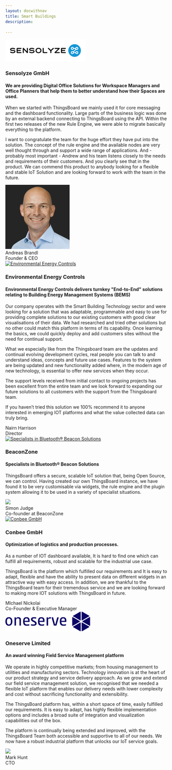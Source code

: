 ```yaml
---
layout: docwithnav
title: Smart Buildings
description: 

---
```


<div class="customer-block">
    <a href="https://www.sensolyze.com/">
        <div class="customer-logo">
            <img width="" src="/images/customers/sensolyze.png" alt="Sensolyze GmbH">
        </div>
    </a>
    <div class="customer-content">
        <h3 id="sensolyze" >
        Sensolyze GmbH
        </h3>
        <h4>
        We are providing Digital Office Solutions for Workspace Managers and Office Planners that help them to better understand how their Spaces are used.
        </h4>
        <p>
        When we started with ThingsBoard we mainly used it for core messaging and the dashboard functionality. 
        Large parts of the business logic was done by an external backend connecting to ThingsBoard using the API. 
        Within the first two releases of the new Rule Engine, we were able to migrate basically everything to the platform. 
        </p>
        <p>
        I want to congratulate the team for the huge effort they have put into the solution.
        The concept of the rule engine and the available nodes are very well thought through and support a wide range of applications. 
        And - probably most important - Andrew and his team listens closely to the needs and requirements of their customers. 
        And you clearly see that in the product. We can commend this product to anybody looking for a flexible and stable IoT Solution and are looking forward to work with the team in the future. 
        </p>
        <div class="person-logo-container">
            <img class="person-logo" src="/images/customers/sensolyze-person.png">
            <div class="person-title">
                Andreas Brandl<br/>
                Founder & CEO
            </div>
        </div>
    </div>
</div>

<div class="customer-block">
    <a href="http://www.e2cbms.com/">
        <div class="customer-logo">
            <img width="" src="/images/customers/e2c.png" alt="Environmental Energy Controls">
        </div>
    </a>
    <div class="customer-content">
        <h3 id="environmental-energy-controls" >
        Environmental Energy Controls
        </h3>
        <h4>
        Environmental Energy Controls delivers turnkey "End-to-End" solutions relating to Building Energy Management Systems (BEMS)
        </h4>
        <p>
        Our company operates with the Smart Building Technology sector and were looking for a solution that was adaptable, programmable and easy to use for providing complete solutions to our existing customers with good clear visualisations of their data. 
        We had researched and tried other solutions but no other could match this platform in terms of its capability.
        Once learning the basics, we could quickly deploy and add customers sites without the need for continual support. 
        </p>
        <p>
        What we especially like from the Thingsboard team are the updates and continual evolving development cycles, real people you can talk to and understand ideas, concepts and future use cases. 
        Features to the system are being updated and new functionality added where, in the modern age of new technology, is essential to offer new services when they occur. 
        </p>
        <p>
        The support levels received from initial contact to ongoing projects has been excellent from the entire team and we look forward to expanding our future solutions to all customers with the support from the Thingsboard team. 
        </p>
        <p>
        If you haven’t tried this solution we 100% recommend it to anyone interested in emerging IOT platforms and what the value collected data can truly bring.
        </p> 
        <div class="person-logo-container">
            <!--img class="person-logo" src="/images/customers/x-telia-person.jpg"/-->
            <div class="person-title">
                Nairn Harrison<br/>
                Director
            </div>
        </div>
    </div>
</div>

<div class="customer-block">
    <a href="https://www.beaconzone.co.uk/">
        <div class="customer-logo">
            <img width="" src="/images/customers/beaconzone.png" alt="Specialists in Bluetooth® Beacon Solutions">
        </div>
    </a>
    <div class="customer-content">
        <h3 id="beaconzone">
        BeaconZone
        </h3>
        <h4>
        Specialists in Bluetooth® Beacon Solutions
        </h4>
        <p>
        ThingsBoard offers a secure, scalable IoT solution that, being Open Source, we can control. Having created our own ThingsBoard instance, we have found it to be very customisable via widgets, the rule engine and the plugin system allowing it to be used in a variety of specialist situations.
        </p> 
        <div class="person-logo-container">
            <img class="person-logo" src="/images/customers/beaconzone-person.jpg">
            <div class="person-title">
                Simon Judge <br/>
                Co-founder at BeaconZone
            </div>
        </div> 
    </div>
</div>
<div class="customer-block">
    <a href="https://www.conbee.eu/">
        <div class="customer-logo">
            <img width="" src="/images/customers/conbee.svg" alt="Conbee GmbH">
        </div>
    </a>
    <div class="customer-content">
        <h3 id="conbee">
            Conbee GmbH
        </h3>
        <h4>
            Optimization of logistics and production processes.
        </h4>  
        <p>
            As a number of IOT dashboard available, It is hard to find one which can fulfill all requirements, robust and scalable for the industrial use case.  
        </p>
        <p>
            ThingsBoard is the platform which fulfilled our requirements and It is easy to adapt, flexible and have the ability to present data on different widgets in an attractive way with easy access. In addition, we are thankful to the ThingsBoard team for their tremendous service and we are looking forward to making more IOT solutions with ThingsBoard in future.
        </p> 
        <div class="person-logo-container">
            <div class="person-title">
                MIchael Nickolai <br/>
                Co-Founder & Executive Manager
            </div>
        </div>
    </div>
</div>

<div class="customer-block">
    <a href="https://www.oneserve.co.uk/">
        <div class="customer-logo">
            <img width="" src="/images/customers/oneserve.svg" alt="Oneserve">
        </div>
    </a>
    <div class="customer-content">
        <h3 id="oneserve">
            Oneserve Limited 
        </h3>    
        <h4>An award winning Field Service Management platform</h4>
        <p>
        We operate in highly competitive markets; from housing management to utilities and manufacturing sectors. Technology innovation is at the heart of our product strategy and service delivery approach. As we grow and extend our field service management solution, we recognised that we needed a flexible IoT platform that enables our delivery needs with lower complexity and cost without sacrificing functionality and extensibility. 
        </p> 
        <p>
        The ThingsBoard platform has, within a short space of time, easily fulfilled our requirements. It is easy to adapt, has highly flexible implementation options and includes a broad suite of integration and visualization capabilities out of the box.
        </p> 
        <p>
        The platform is continually being extended and improved, with the ThingsBoard Team both accessible and supportive to all of our needs. We now have a robust industrial platform that unlocks our IoT service goals.
        </p> 
        <div class="person-logo-container">
            <img class="person-logo" src="/images/customers/oneserve-person.png"/>
            <div class="person-title">
                Mark Hunt <br/>
                CTO
            </div>
        </div>
    </div>
</div>

